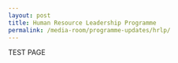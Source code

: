 ```yaml
---
layout: post
title: Human Resource Leadership Programme 
permalink: /media-room/programme-updates/hrlp/
---
```

TEST PAGE
